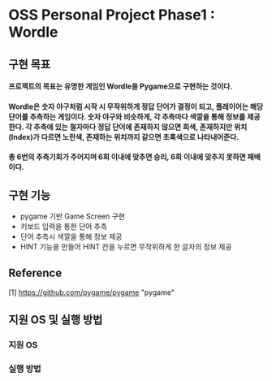 # OSS Personal Project Phase1 : Wordle
## 구현 목표
#### 프로젝트의 목표는 유명한 게임인 Wordle을 Pygame으로 구현하는 것이다. 
#### Wordle은 숫자 야구처럼 시작 시 무작위하게 정답 단어가 결정이 되고, 플레이어는 해당 단어를 추측하는 게임이다. 숫자 야구와 비슷하게, 각 추측마다 색깔을 통해 정보를 제공한다. 각 추측에 있는 철자마다 정답 단어에 존재하지 않으면 회색, 존재하지만 위치(Index)가 다르면 노란색, 존재하는 위치까지 같으면 초록색으로 나타내어준다. 
#### 총 6번의 추측기회가 주어지며 6회 이내에 맞추면 승리, 6회 이내에 맞추지 못하면 패배이다.

## 구현 기능
- pygame 기반 Game Screen 구현
- 키보드 입력을 통한 단어 추측
- 단어 추측시 색깔을 통해 정보 제공
- HINT 기능을 만들어 HINT 칸을 누르면 무작위하게 한 글자의 정보 제공

## Reference
[1] <https://github.com/pygame/pygame> "pygame"

## 지원 OS 및 실행 방법
### 지원 OS

### 실행 방법
